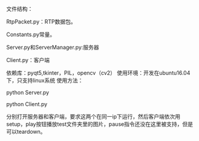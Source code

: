 文件结构：

RtpPacket.py：RTP数据包。

Constants.py常量。

Server.py和ServerManager.py:服务器 

Client.py：客户端

依赖库：pyqt5,tkinter，PIL，opencv（cv2）
使用环境：开发在ubuntu16.04下，只支持linux系统
使用方法：

python Server.py

python Client.py

分别打开服务器和客户端，要求这两个在同一ip下运行，然后客户端依次用setup，play按钮播放test文件夹里的图片，pause指令还没在这里被支持，但是可以teardown。



